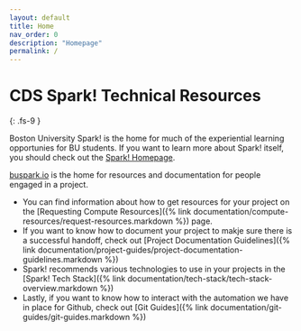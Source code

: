 ```yaml
---
layout: default
title: Home
nav_order: 0
description: "Homepage"
permalink: /
---
```


# CDS Spark! Technical Resources
{: .fs-9 }

Boston University Spark! is the home for much of the experiential learning opportunies for BU students. If you want to learn more about Spark! itself, you should check out the [Spark! Homepage](https://www.bu.edu/spark/).

[buspark.io](https://buspark.io) is the home for resources and documentation for people engaged in a project.

* You can find information about how to get resources for your project on the [Requesting Compute Resources]({% link documentation/compute-resources/request-resources.markdown %}) page.
* If you want to know how to document your project to makje sure there is a successful handoff, check out [Project Documentation Guidelines]({% link documentation/project-guides/project-documentation-guidelines.markdown %})
* Spark! recommends various technologies to use in your projects in the [Spark! Tech Stack]({% link documentation/tech-stack/tech-stack-overview.markdown %})
* Lastly, if you want to know how to interact with the automation we have in place for Github, check out [Git Guides]({% link documentation/git-guides/git-guides.markdown %})


<!-- 1. Add Just the Docs to your Jekyll site's `_config.yml` as a [remote theme](https://blog.github.com/2017-11-29-use-any-theme-with-github-pages/)

```yaml
remote_theme: just-the-docs/just-the-docs
```

<small>You must have GitHub Pages enabled on your repo, one or more Markdown files, and a `_config.yml` file. [See an example repository](https://github.com/pmarsceill/jtd-remote)</small> -->

<!-- ### Local installation: Use the gem-based theme

1. Install the Ruby Gem
  ```bash
  $ gem install just-the-docs
  ```
  ```yaml
  # .. or add it to your your Jekyll site’s Gemfile
  gem "just-the-docs"
  ```

2. Add Just the Docs to your Jekyll site’s `_config.yml`
  ```yaml
  theme: "just-the-docs"
  ```

3. _Optional:_ Initialize search data (creates `search-data.json`)
  ```bash
  $ bundle exec just-the-docs rake search:init
  ```

3. Run you local Jekyll server
  ```bash
  $ jekyll serve
  ```
  ```bash
  # .. or if you're using a Gemfile (bundler)
  $ bundle exec jekyll serve
  ``` -->
